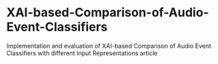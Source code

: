# XAI-based-Comparison-of-Audio-Event-Classifiers
Implementation and evaluation of XAI-based Comparison of Audio Event Classifiers with different Input Representations article
